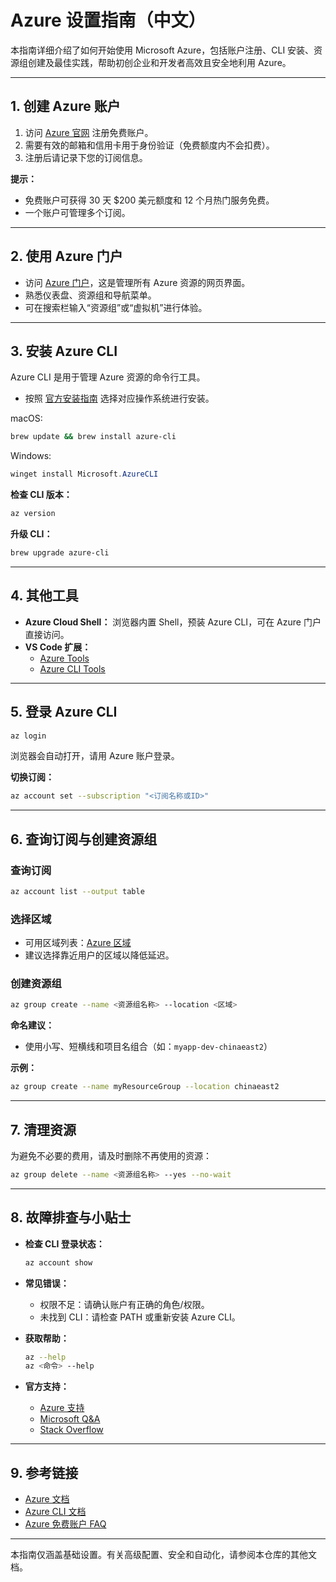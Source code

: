 # Azure 设置指南（中文）

本指南详细介绍了如何开始使用 Microsoft Azure，包括账户注册、CLI 安装、资源组创建及最佳实践，帮助初创企业和开发者高效且安全地利用 Azure。

---

## 1. 创建 Azure 账户

1. 访问 [Azure 官网](https://azure.microsoft.com/zh-cn/free/) 注册免费账户。
2. 需要有效的邮箱和信用卡用于身份验证（免费额度内不会扣费）。
3. 注册后请记录下您的订阅信息。

**提示：**

- 免费账户可获得 30 天 $200 美元额度和 12 个月热门服务免费。
- 一个账户可管理多个订阅。

---

## 2. 使用 Azure 门户

- 访问 [Azure 门户](https://portal.azure.com/)，这是管理所有 Azure 资源的网页界面。
- 熟悉仪表盘、资源组和导航菜单。
- 可在搜索栏输入“资源组”或“虚拟机”进行体验。

---

## 3. 安装 Azure CLI

Azure CLI 是用于管理 Azure 资源的命令行工具。

- 按照 [官方安装指南](https://learn.microsoft.com/zh-cn/cli/azure/install-azure-cli) 选择对应操作系统进行安装。

macOS:

```sh
brew update && brew install azure-cli
```

Windows:

```powershell
winget install Microsoft.AzureCLI
```

**检查 CLI 版本：**

```sh
az version
```

**升级 CLI：**

```sh
brew upgrade azure-cli
```

---

## 4. 其他工具

- **Azure Cloud Shell：** 浏览器内置 Shell，预装 Azure CLI，可在 Azure 门户直接访问。
- **VS Code 扩展：**
  - [Azure Tools](https://marketplace.visualstudio.com/items?itemName=ms-vscode.vscode-azureextensionpack)
  - [Azure CLI Tools](https://marketplace.visualstudio.com/items?itemName=ms-vscode.azurecli)

---

## 5. 登录 Azure CLI

```sh
az login
```

浏览器会自动打开，请用 Azure 账户登录。

**切换订阅：**

```sh
az account set --subscription "<订阅名称或ID>"
```

---

## 6. 查询订阅与创建资源组

### 查询订阅

```sh
az account list --output table
```

### 选择区域

- 可用区域列表：[Azure 区域](https://azure.microsoft.com/zh-cn/global-infrastructure/geographies/)
- 建议选择靠近用户的区域以降低延迟。

### 创建资源组

```sh
az group create --name <资源组名称> --location <区域>
```

**命名建议：**

- 使用小写、短横线和项目名组合（如：`myapp-dev-chinaeast2`）

**示例：**

```sh
az group create --name myResourceGroup --location chinaeast2
```

---

## 7. 清理资源

为避免不必要的费用，请及时删除不再使用的资源：

```sh
az group delete --name <资源组名称> --yes --no-wait
```

---

## 8. 故障排查与小贴士

- **检查 CLI 登录状态：**

  ```sh
  az account show
  ```

- **常见错误：**
  - 权限不足：请确认账户有正确的角色/权限。
  - 未找到 CLI：请检查 PATH 或重新安装 Azure CLI。

- **获取帮助：**

  ```sh
  az --help
  az <命令> --help
  ```

- **官方支持：**
  - [Azure 支持](https://azure.microsoft.com/zh-cn/support/options/)
  - [Microsoft Q&A](https://learn.microsoft.com/zh-cn/answers/topics/azure.html)
  - [Stack Overflow](https://stackoverflow.com/questions/tagged/azure)

---

## 9. 参考链接

- [Azure 文档](https://learn.microsoft.com/zh-cn/azure/)
- [Azure CLI 文档](https://learn.microsoft.com/zh-cn/cli/azure/)
- [Azure 免费账户 FAQ](https://azure.microsoft.com/zh-cn/free/free-account-faq/)

---

本指南仅涵盖基础设置。有关高级配置、安全和自动化，请参阅本仓库的其他文档。
